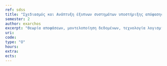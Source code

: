 ```yaml
---
ref: sdss
title: "Σχεδιασμός και Ανάπτυξη έξυπνων συστημάτων υποστήριξης απόφασης"
semester: 2
author: exarchos
excerpt: "Θεωρία αποφάσεων, μοντελοποίηση δεδομένων, τεχνολογία λογισμικού για την ανάπτυξη συστημάτων υποστήριξης απόφασης, εφαρμογές στην υγεία, στην ιατρική, στην οικονομία, στην εφοδιαστική αλυσίδα. Αξιολόγηση συστημάτων υποστήριξης απόφασης."
uri:
code:
type: "O"
hours:
extra:
ects:
---
```

